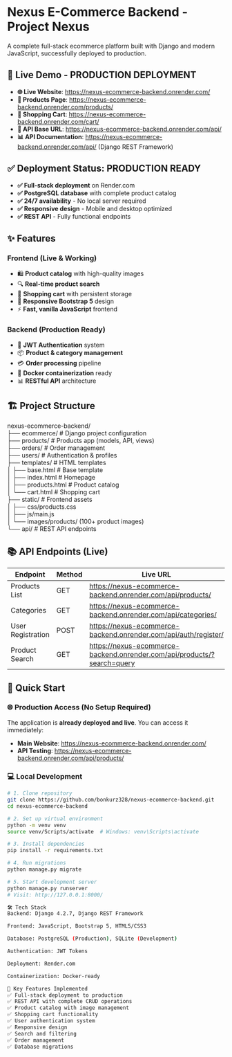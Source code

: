 # Nexus E-Commerce Backend - Project Nexus

A complete full-stack ecommerce platform built with Django and modern JavaScript, successfully deployed to production.

## 🚀 Live Demo - **PRODUCTION DEPLOYMENT**
- **🌐 Live Website**: https://nexus-ecommerce-backend.onrender.com/
- **📱 Products Page**: https://nexus-ecommerce-backend.onrender.com/products/
- **🛒 Shopping Cart**: https://nexus-ecommerce-backend.onrender.com/cart/
- **🔗 API Base URL**: https://nexus-ecommerce-backend.onrender.com/api/
- **📊 API Documentation**: https://nexus-ecommerce-backend.onrender.com/api/ (Django REST Framework)

## ✅ **Deployment Status: PRODUCTION READY**
- **✅ Full-stack deployment** on Render.com
- **✅ PostgreSQL database** with complete product catalog
- **✅ 24/7 availability** - No local server required
- **✅ Responsive design** - Mobile and desktop optimized
- **✅ REST API** - Fully functional endpoints

## ✨ Features

### Frontend (Live & Working)
- 🛍️ **Product catalog** with high-quality images
- 🔍 **Real-time product search** 
- 🛒 **Shopping cart** with persistent storage
- 📱 **Responsive Bootstrap 5** design
- ⚡ **Fast, vanilla JavaScript** frontend

### Backend (Production Ready)
- 🔐 **JWT Authentication** system
- 📦 **Product & category management**
- 💳 **Order processing** pipeline
- 🐳 **Docker containerization** ready
- 📊 **RESTful API** architecture

## 🏗️ Project Structure
nexus-ecommerce-backend/  
├── ecommerce/ # Django project configuration  
├── products/ # Products app (models, API, views)  
├── orders/ # Order management  
├── users/ # Authentication & profiles  
├── templates/ # HTML templates  
│ ├── base.html # Base template  
│ ├── index.html # Homepage  
│ ├── products.html # Product catalog  
│ └── cart.html # Shopping cart  
├── static/ # Frontend assets  
│ ├── css/products.css  
│ ├── js/main.js  
│ └── images/products/ (100+ product images)  
└── api/ # REST API endpoints  


## 📚 API Endpoints (Live)

| Endpoint | Method | Live URL |
|----------|--------|----------|
| Products List | GET | https://nexus-ecommerce-backend.onrender.com/api/products/ |
| Categories | GET | https://nexus-ecommerce-backend.onrender.com/api/categories/ |
| User Registration | POST | https://nexus-ecommerce-backend.onrender.com/api/auth/register/ |
| Product Search | GET | https://nexus-ecommerce-backend.onrender.com/api/products/?search=query |

## 🚀 Quick Start

### 🌐 Production Access (No Setup Required)
The application is **already deployed and live**. You can access it immediately:
- **Main Website**: https://nexus-ecommerce-backend.onrender.com/
- **API Testing**: https://nexus-ecommerce-backend.onrender.com/api/products/

### 💻 Local Development
```bash
# 1. Clone repository
git clone https://github.com/bonkurz328/nexus-ecommerce-backend.git
cd nexus-ecommerce-backend

# 2. Set up virtual environment
python -m venv venv
source venv/Scripts/activate  # Windows: venv\Scripts\activate

# 3. Install dependencies
pip install -r requirements.txt

# 4. Run migrations
python manage.py migrate

# 5. Start development server
python manage.py runserver
# Visit: http://127.0.0.1:8000/

🛠️ Tech Stack
Backend: Django 4.2.7, Django REST Framework

Frontend: JavaScript, Bootstrap 5, HTML5/CSS3

Database: PostgreSQL (Production), SQLite (Development)

Authentication: JWT Tokens

Deployment: Render.com

Containerization: Docker-ready

🎯 Key Features Implemented
✅ Full-stack deployment to production
✅ REST API with complete CRUD operations
✅ Product catalog with image management
✅ Shopping cart functionality
✅ User authentication system
✅ Responsive design
✅ Search and filtering
✅ Order management
✅ Database migrations
